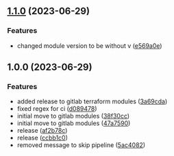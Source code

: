 ## [1.1.0](https://gitlab.com/systemsmystery/terraform-modules/terraform-module-prod-helper/compare/v1.0.0...v1.1.0) (2023-06-29)


### Features

* changed module version to be without v ([e569a0e](https://gitlab.com/systemsmystery/terraform-modules/terraform-module-prod-helper/commit/e569a0e38a147bdaac9ed57ad680f118f0470c98))

## 1.0.0 (2023-06-29)


### Features

* added release to gitlab terraform modules ([3a69cda](https://gitlab.com/systemsmystery/terraform-modules/terraform-module-prod-helper/commit/3a69cdae645308fb1452e26b8736d5263db2c50e))
* fixed regex for ci ([d089478](https://gitlab.com/systemsmystery/terraform-modules/terraform-module-prod-helper/commit/d0894789587b12b8a3279cf7e123115f759bcdca))
* initial move to gitlab modules ([38f30cc](https://gitlab.com/systemsmystery/terraform-modules/terraform-module-prod-helper/commit/38f30cc36d4ee54d224ef2eb84bd971caa6b4d66))
* initial move to gitlab modules ([47a7590](https://gitlab.com/systemsmystery/terraform-modules/terraform-module-prod-helper/commit/47a75907357fed8141222d006da5dd7cf1eb3862))
* release ([af2b78c](https://gitlab.com/systemsmystery/terraform-modules/terraform-module-prod-helper/commit/af2b78c08ed9341b8f572cc35efa380eba7dd2d3))
* release ([ccbb1c0](https://gitlab.com/systemsmystery/terraform-modules/terraform-module-prod-helper/commit/ccbb1c08ed77e2e528ba84de7ccb6e349ec3f5ea))
* removed message to skip pipeline ([5ac4082](https://gitlab.com/systemsmystery/terraform-modules/terraform-module-prod-helper/commit/5ac4082d7339fc9cbd426a6d9d8a4822c1e0e823))
